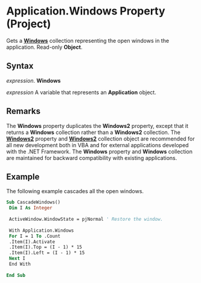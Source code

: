 
# Application.Windows Property (Project)

Gets a  **[Windows](6fc70ece-0257-5565-907b-e0e7a6770980.md)** collection representing the open windows in the application. Read-only **Object**.


## Syntax

 _expression_. **Windows**

 _expression_ A variable that represents an **Application** object.


## Remarks

The  **Windows** property duplicates the **Windows2** property, except that it returns a **Windows** collection rather than a **Windows2** collection. The **[Windows2](038d051c-769d-3a14-c884-7b4b669d3cc8.md)** property and **[Windows2](a58383c6-12c7-81b3-10e8-81ba9180404c.md)** collection object are recommended for all new development both in VBA and for external applications developed with the .NET Framework. The **Windows** property and **Windows** collection are maintained for backward compatibility with existing applications.


## Example

The following example cascades all the open windows.


```vb
Sub CascadeWindows() 
 Dim I As Integer 
 
 ActiveWindow.WindowState = pjNormal ' Restore the window. 
 
 With Application.Windows 
 For I = 1 To .Count 
 .Item(I).Activate 
 .Item(I).Top = (I - 1) * 15 
 .Item(I).Left = (I - 1) * 15 
 Next I 
 End With 
 
End Sub
```

